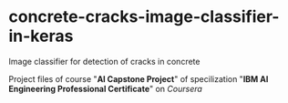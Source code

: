 # concrete-cracks-image-classifier-in-keras
Image classifier for detection of cracks in concrete


Project files of course "**AI Capstone Project**" of specilization "**IBM AI Engineering Professional Certificate**" on _Coursera_ 
